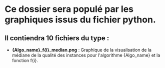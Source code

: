 # Ce dossier sera populé par les graphiques issus du fichier python.

## Il contiendra 10 fichiers du type :
- **{Algo_name}_f{i}_median.png** : Graphique de la visualisation de la médiane de la qualité des instances pour l'algorithme {Algo_name} et la fonction f{i}.
